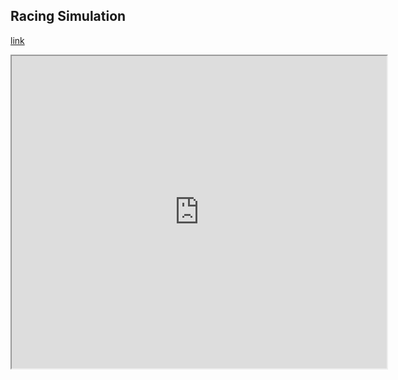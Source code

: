 
## Racing Simulation

[link](https://www.desmos.com/3d/607e4e946d)

<iframe src="https://www.desmos.com/3d/607e4e946d" title = "desmos racing sim" height="500" width="600"></iframe>
